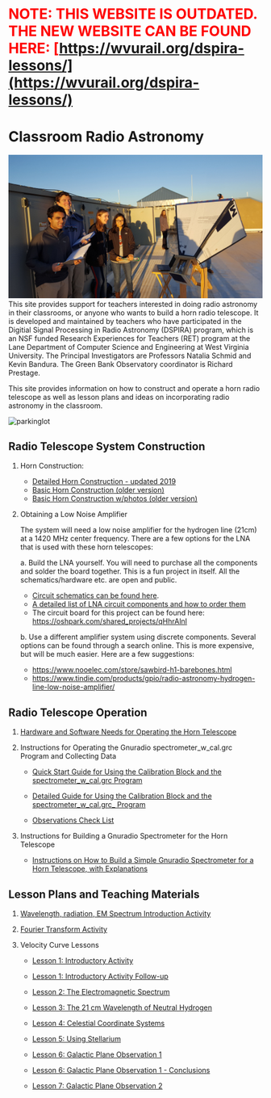 # <span style="color:red"> NOTE: THIS WEBSITE IS OUTDATED. THE NEW WEBSITE CAN BE FOUND HERE: [https://wvurail.org/dspira-lessons/](https://wvurail.org/dspira-lessons/)</span>

# Classroom Radio Astronomy

![rooftop](Students_w_Horn_roof.jpg)
This site provides support for teachers interested in doing radio astronomy in their classrooms, or anyone who wants to build a horn radio telescope. It is developed and maintained by teachers who have participated in the Digitial Signal Processing in Radio Astronomy (DSPIRA) program, which is an NSF funded Research Experiences for Teachers (RET) program at the Lane Department of Computer Science and Engineering at West Virginia University. The Principal Investigators are Professors Natalia Schmid and Kevin Bandura. The Green Bank Observatory coordinator is Richard Prestage.

This site provides information on how to construct and operate a horn radio telescope as well as lesson plans and ideas on incorporating radio astronomy in the classroom.

![parkinglot](Students_w_Horn_parkinlot.jpg)

## Radio Telescope System Construction

1. Horn Construction:
      * [Detailed Horn Construction - updated 2019](/Files_uploaded/DSPIRA_Horn_Assembly_2019b.pdf)
      * [Basic Horn Construction (older version)](/Files_uploaded/DSPIRA_Horn_Assembly.pdf)
      * [Basic Horn Construction w/photos (older version)](/Files_uploaded/HornTelescope_Design_CRA.pdf)
      
2. Obtaining a Low Noise Amplifier
  
      The system will need a low noise amplifier for the hydrogen line (21cm) at a 1420 MHz center frequency. There are a few options for the LNA that is used with these horn telescopes:
    
      a. Build the LNA yourself. You will need to purchase all the components and solder the board together. This is a fun project in itself. All the schematics/hardware etc. are open and public.
      * [Circuit schematics can be found here](/Files_uploaded/Neutral_Hydrogen_amplifier_v3.pdf).
      * [A detailed list of LNA circuit components and how to order them](/Files_uploaded/LNA_OrderingParts_Info.pdf)
      * The circuit board for this project can be found here: <https://oshpark.com/shared_projects/qHhrAlnI>

      b. Use a different amplifier system using discrete components. Several options can be found through a search online. This is more expensive, but will be much easier. Here are a few suggestions:
      * https://www.nooelec.com/store/sawbird-h1-barebones.html 
      * https://www.tindie.com/products/gpio/radio-astronomy-hydrogen-line-low-noise-amplifier/ 

   
## Radio Telescope Operation
1. [Hardware and Software Needs for Operating the Horn Telescope](/Files_uploaded/Hardware&Software_Needs_HornTelescope.pdf)

2. Instructions for Operating the Gnuradio spectrometer_w_cal.grc Program and Collecting Data

   * [Quick Start Guide for Using the Calibration Block and the spectrometer_w_cal.grc Program](/Files_uploaded/Quickstart_Instructions_for_spectrum_w_cal.pdf)
   
   * [Detailed Guide for Using the Calibration Block and the spectrometer_w_cal.grc_ Program](/Files_uploaded/Instructions_For_Gnuradio_spectrum_w_cal.pdf)
   
   * [Observations Check List](/Files_uploaded/Observations_CheckList.pdf)
   
3. Instructions for Building a Gnuradio Spectrometer for the Horn Telescope

   * [Instructions on How to Build a Simple Gnuradio Spectrometer for a Horn Telescope, with Explanations](/Files_uploaded/Building_GnuRadio_Spectrometer_part1.pdf)

## Lesson Plans and Teaching Materials

1. [Wavelength, radiation, EM Spectrum Introduction Activity](/Files_uploaded/wavelengths_radiation_EM_intro.pdf)

2. [Fourier Transform Activity](/Files_uploaded/FourierTransform_Activity.pdf)

3. Velocity Curve Lessons

   * [Lesson 1: Introductory Activity](/Files_uploaded/VelocityCurve_Lesson1_2018.pdf)
   
   * [Lesson 1: Introductory Activity Follow-up](/Files_uploaded/VelocityCurve_Lesson1_Followup_2018.pdf)
   
   * [Lesson 2: The Electromagnetic Spectrum](/Files_uploaded/VelocityCurve_Lesson2_2018.pdf)
   
   * [Lesson 3: The 21 cm Wavelength of Neutral Hydrogen](/Files_uploaded/VelocityCurve_Lesson3_2018.pdf)
   
   * [Lesson 4: Celestial Coordinate Systems](/Files_uploaded/VelocityCurve_Lesson4_2018.pdf)
   
   * [Lesson 5: Using Stellarium](/Files_uploaded/VelocityCurve_Lesson5_2018.pdf)
   
   * [Lesson 6: Galactic Plane Observation 1](/Files_uploaded/VelocityCurve_Lesson6_GalacticPlaneObservation1_2018.pdf)
   
   * [Lesson 6: Galactic Plane Observation 1 - Conclusions](/Files_uploaded/VelocityCurve_Lesson6_GalacticPlaneObservation1_Conclusions_2018.pdf)
   
   * [Lesson 7: Galactic Plane Observation 2](/Files_uploaded/APPhysics_AstroLesson7_GalacticPlaneObservation2_2019.pdf)
   
